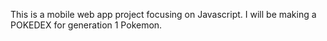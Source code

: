 This is a mobile web app project focusing on Javascript. I will be making a POKEDEX for generation 1 Pokemon.
